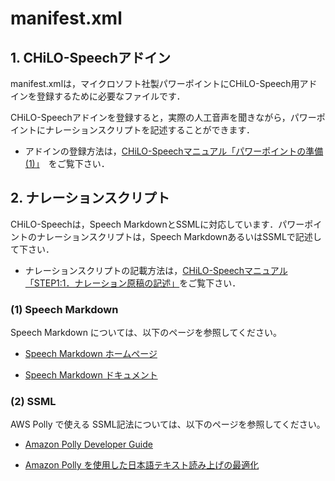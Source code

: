 # manifest.xml

## 1. CHiLO-Speechアドイン
manifest.xmlは，マイクロソフト社製パワーポイントにCHiLO-Speech用アドインを登録するために必要なファイルです．

CHiLO-Speechアドインを登録すると，実際の人工音声を聞きながら，パワーポイントにナレーションスクリプトを記述することができます．

* アドインの登録方法は，[CHiLO-Speechマニュアル「パワーポイントの準備(1)」](https://docs.cccties.org/ppt-width-audio/-MjY6ujcFWF_354padAe/pawpointo/1adoinnoinsutru)　をご覧下さい．

## 2. ナレーションスクリプト

CHiLO-Speechは，Speech MarkdownとSSMLに対応しています．パワーポイントのナレーションスクリプトは，Speech MarkdownあるいはSSMLで記述して下さい．

* ナレーションスクリプトの記載方法は，[CHiLO-Speechマニュアル「STEP1:1．ナレーション原稿の記述」](https://docs.cccties.org/chilospeech/narration/describe)をご覧下さい．


### (1) Speech Markdown 

Speech Markdown については、以下のページを参照してください。

* [Speech Markdown ホームページ](https://www.speechmarkdown.org/)

* [Speech Markdown ドキュメント](https://www.speechmarkdown.org/basics/what/)

### (2) SSML

AWS Polly で使える SSML記法については、以下のページを参照してください。

* [Amazon Polly Developer Guide](https://docs.aws.amazon.com/polly/latest/dg/polly-dg.pdf)

* [Amazon Polly を使用した日本語テキスト読み上げの最適化](https://aws.amazon.com/jp/blogs/news/amazon-polly-japanese-text-optimization/)

